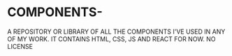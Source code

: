 # COMPONENTS-
A REPOSITORY OR LIBRARY OF ALL THE COMPONENTS I'VE USED IN ANY OF MY WORK. IT CONTAINS HTML, CSS, JS AND REACT FOR NOW. NO LICENSE 
